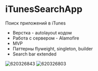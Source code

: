 # iTunesSearchApp

Поиск приложений в iTunes

- Верстка - autolayout кодом
- Работа с сервером  - Alamofire
- MVP
- Паттерны flyweight, singleton, builder
- Search bar extended


![620326843](https://user-images.githubusercontent.com/70037669/122760587-f3fedb00-d2a3-11eb-8f80-46cdb416170e.jpeg)
![620326803](https://user-images.githubusercontent.com/70037669/122760558-eea19080-d2a3-11eb-8968-82e9a0d8ceb9.jpeg)
